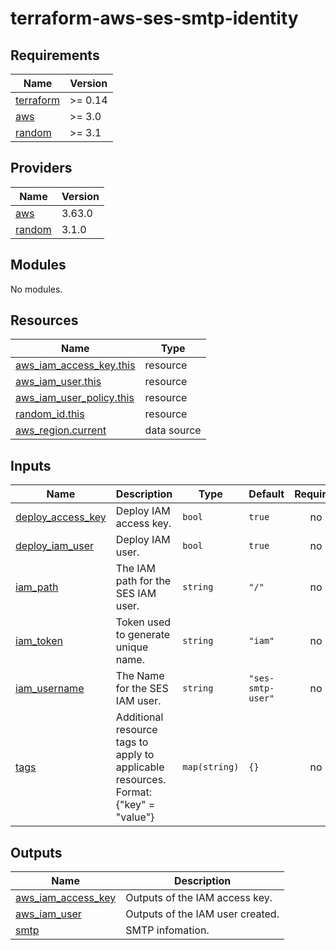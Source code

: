 # terraform-aws-ses-smtp-identity

<!-- BEGINNING OF PRE-COMMIT-TERRAFORM DOCS HOOK -->
## Requirements

| Name | Version |
|------|---------|
| <a name="requirement_terraform"></a> [terraform](#requirement\_terraform) | >= 0.14 |
| <a name="requirement_aws"></a> [aws](#requirement\_aws) | >= 3.0 |
| <a name="requirement_random"></a> [random](#requirement\_random) | >= 3.1 |

## Providers

| Name | Version |
|------|---------|
| <a name="provider_aws"></a> [aws](#provider\_aws) | 3.63.0 |
| <a name="provider_random"></a> [random](#provider\_random) | 3.1.0 |

## Modules

No modules.

## Resources

| Name | Type |
|------|------|
| [aws_iam_access_key.this](https://registry.terraform.io/providers/hashicorp/aws/latest/docs/resources/iam_access_key) | resource |
| [aws_iam_user.this](https://registry.terraform.io/providers/hashicorp/aws/latest/docs/resources/iam_user) | resource |
| [aws_iam_user_policy.this](https://registry.terraform.io/providers/hashicorp/aws/latest/docs/resources/iam_user_policy) | resource |
| [random_id.this](https://registry.terraform.io/providers/hashicorp/random/latest/docs/resources/id) | resource |
| [aws_region.current](https://registry.terraform.io/providers/hashicorp/aws/latest/docs/data-sources/region) | data source |

## Inputs

| Name | Description | Type | Default | Required |
|------|-------------|------|---------|:--------:|
| <a name="input_deploy_access_key"></a> [deploy\_access\_key](#input\_deploy\_access\_key) | Deploy IAM access key. | `bool` | `true` | no |
| <a name="input_deploy_iam_user"></a> [deploy\_iam\_user](#input\_deploy\_iam\_user) | Deploy IAM user. | `bool` | `true` | no |
| <a name="input_iam_path"></a> [iam\_path](#input\_iam\_path) | The IAM path for the SES IAM user. | `string` | `"/"` | no |
| <a name="input_iam_token"></a> [iam\_token](#input\_iam\_token) | Token used to generate unique name. | `string` | `"iam"` | no |
| <a name="input_iam_username"></a> [iam\_username](#input\_iam\_username) | The Name for the SES IAM user. | `string` | `"ses-smtp-user"` | no |
| <a name="input_tags"></a> [tags](#input\_tags) | Additional resource tags to apply to applicable resources. Format: {"key" = "value"} | `map(string)` | `{}` | no |

## Outputs

| Name | Description |
|------|-------------|
| <a name="output_aws_iam_access_key"></a> [aws\_iam\_access\_key](#output\_aws\_iam\_access\_key) | Outputs of the IAM access key. |
| <a name="output_aws_iam_user"></a> [aws\_iam\_user](#output\_aws\_iam\_user) | Outputs of the IAM user created. |
| <a name="output_smtp"></a> [smtp](#output\_smtp) | SMTP infomation. |
<!-- END OF PRE-COMMIT-TERRAFORM DOCS HOOK -->
